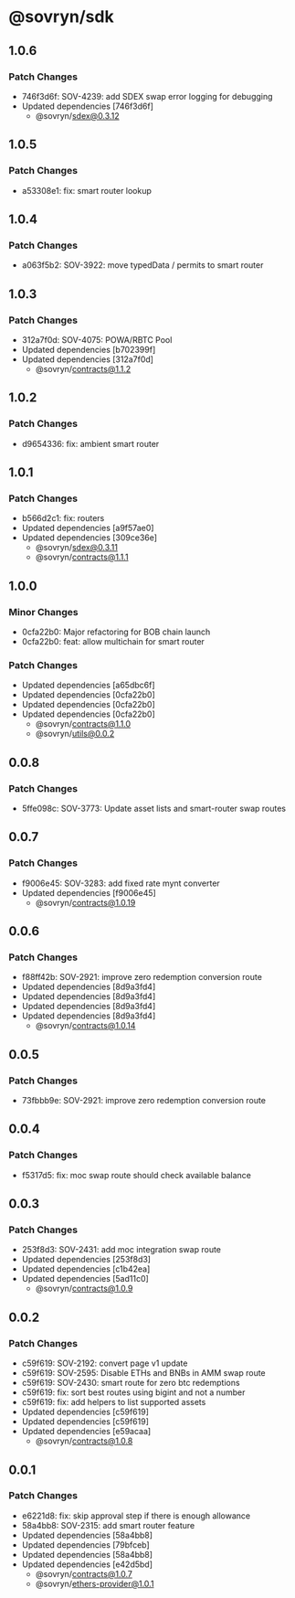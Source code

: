 # @sovryn/sdk

## 1.0.6

### Patch Changes

- 746f3d6f: SOV-4239: add SDEX swap error logging for debugging
- Updated dependencies [746f3d6f]
  - @sovryn/sdex@0.3.12

## 1.0.5

### Patch Changes

- a53308e1: fix: smart router lookup

## 1.0.4

### Patch Changes

- a063f5b2: SOV-3922: move typedData / permits to smart router

## 1.0.3

### Patch Changes

- 312a7f0d: SOV-4075: POWA/RBTC Pool
- Updated dependencies [b702399f]
- Updated dependencies [312a7f0d]
  - @sovryn/contracts@1.1.2

## 1.0.2

### Patch Changes

- d9654336: fix: ambient smart router

## 1.0.1

### Patch Changes

- b566d2c1: fix: routers
- Updated dependencies [a9f57ae0]
- Updated dependencies [309ce36e]
  - @sovryn/sdex@0.3.11
  - @sovryn/contracts@1.1.1

## 1.0.0

### Minor Changes

- 0cfa22b0: Major refactoring for BOB chain launch
- 0cfa22b0: feat: allow multichain for smart router

### Patch Changes

- Updated dependencies [a65dbc6f]
- Updated dependencies [0cfa22b0]
- Updated dependencies [0cfa22b0]
- Updated dependencies [0cfa22b0]
  - @sovryn/contracts@1.1.0
  - @sovryn/utils@0.0.2

## 0.0.8

### Patch Changes

- 5ffe098c: SOV-3773: Update asset lists and smart-router swap routes

## 0.0.7

### Patch Changes

- f9006e45: SOV-3283: add fixed rate mynt converter
- Updated dependencies [f9006e45]
  - @sovryn/contracts@1.0.19

## 0.0.6

### Patch Changes

- f88ff42b: SOV-2921: improve zero redemption conversion route
- Updated dependencies [8d9a3fd4]
- Updated dependencies [8d9a3fd4]
- Updated dependencies [8d9a3fd4]
- Updated dependencies [8d9a3fd4]
  - @sovryn/contracts@1.0.14

## 0.0.5

### Patch Changes

- 73fbbb9e: SOV-2921: improve zero redemption conversion route

## 0.0.4

### Patch Changes

- f5317d5: fix: moc swap route should check available balance

## 0.0.3

### Patch Changes

- 253f8d3: SOV-2431: add moc integration swap route
- Updated dependencies [253f8d3]
- Updated dependencies [c1b42ea]
- Updated dependencies [5ad11c0]
  - @sovryn/contracts@1.0.9

## 0.0.2

### Patch Changes

- c59f619: SOV-2192: convert page v1 update
- c59f619: SOV-2595: Disable ETHs and BNBs in AMM swap route
- c59f619: SOV-2430: smart route for zero btc redemptions
- c59f619: fix: sort best routes using bigint and not a number
- c59f619: fix: add helpers to list supported assets
- Updated dependencies [c59f619]
- Updated dependencies [c59f619]
- Updated dependencies [e59acaa]
  - @sovryn/contracts@1.0.8

## 0.0.1

### Patch Changes

- e6221d8: fix: skip approval step if there is enough allowance
- 58a4bb8: SOV-2315: add smart router feature
- Updated dependencies [58a4bb8]
- Updated dependencies [79bfceb]
- Updated dependencies [58a4bb8]
- Updated dependencies [e42d5bd]
  - @sovryn/contracts@1.0.7
  - @sovryn/ethers-provider@1.0.1
